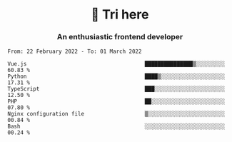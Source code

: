 <h1 align="center">👋 Tri here</h1>
<h3 align="center">An enthusiastic frontend developer</h3>

<!--START_SECTION:waka-->

```text
From: 22 February 2022 - To: 01 March 2022

Vue.js                                     ███████████████▒░░░░░░░░░   60.83 %
Python                                     ████▒░░░░░░░░░░░░░░░░░░░░   17.31 %
TypeScript                                 ███░░░░░░░░░░░░░░░░░░░░░░   12.50 %
PHP                                        ██░░░░░░░░░░░░░░░░░░░░░░░   07.80 %
Nginx configuration file                   ▒░░░░░░░░░░░░░░░░░░░░░░░░   00.84 %
Bash                                       ░░░░░░░░░░░░░░░░░░░░░░░░░   00.24 %
```

<!--END_SECTION:waka-->
